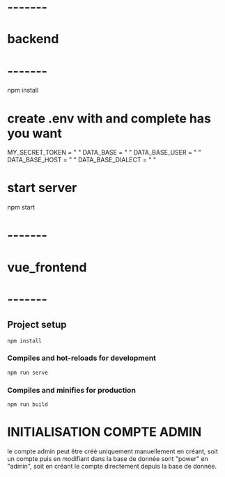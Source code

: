 # -------
# backend
# -------
npm install

# create .env with and complete has you want 

MY_SECRET_TOKEN = " "
DATA_BASE = " "
DATA_BASE_USER = " "
DATA_BASE_HOST = " "
DATA_BASE_DIALECT = " "


# start server

npm start

# -------
# vue_frontend
# -------

## Project setup
```
npm install
```

### Compiles and hot-reloads for development
```
npm run serve
```

### Compiles and minifies for production
```
npm run build
```

# INITIALISATION COMPTE ADMIN

le compte admin peut être créé uniquement manuellement en créant,  soit un compte puis en modifiant dans la base de donnée sont "power" en "admin", soit en créant le compte directement depuis la base de donnée.
